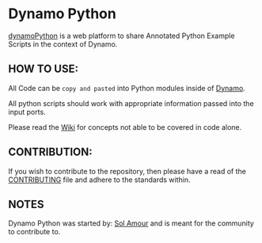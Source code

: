 # Dynamo Python
[dynamoPython](https://github.com/Amoursol/dynamoPython) is a web platform to share Annotated Python Example Scripts in the context of Dynamo.

## HOW TO USE:
All Code can be ```copy and pasted``` into Python modules inside of [Dynamo](http://dynamobim.org/). 

All python scripts should work with appropriate information passed into the input ports. 

Please read the [Wiki](https://github.com/Amoursol/dynamoPython/wiki) for concepts not able to be covered in code alone.

## CONTRIBUTION:
If you wish to contribute to the repository, then please have a read of the [CONTRIBUTING](https://github.com/Amoursol/dynamoPython/blob/master/CONTRIBUTING.md) file and adhere to the standards within.

## NOTES
Dynamo Python was started by: [Sol Amour](https://github.com/Amoursol/dynamoPython) and is meant for the community to contribute to.
